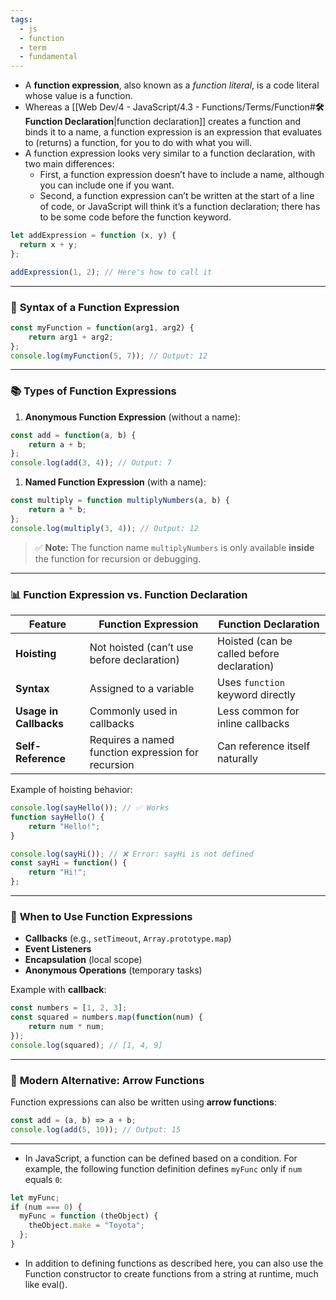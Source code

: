 ```yaml
---
tags:
  - js
  - function
  - term
  - fundamental
---
```


- A **function expression**, also known as a *function literal*, is a code literal whose value is a function.
- Whereas a [[Web Dev/4 - JavaScript/4.3 - Functions/Terms/Function#**🛠️ Function Declaration**|function declaration]] creates a function and binds it to a name, a function expression is an expression that evaluates to (returns) a function, for you to do with what you will.
- A function expression looks very similar to a function declaration, with two main differences:
	- First, a function expression doesn’t have to include a name, although you can include one if you want.
	- Second, a function expression can’t be written at the start of a line of code, or JavaScript will think it’s a function declaration; there has to be some code before the function keyword.

```js
let addExpression = function (x, y) {
  return x + y;
};

addExpression(1, 2); // Here's how to call it
```

---

### 📌 **Syntax of a Function Expression**

```javascript
const myFunction = function(arg1, arg2) {
    return arg1 + arg2;
};
console.log(myFunction(5, 7)); // Output: 12
```

---

### 📚 **Types of Function Expressions**

1. **Anonymous Function Expression** (without a name):

```javascript
const add = function(a, b) {
    return a + b;
};
console.log(add(3, 4)); // Output: 7
```

1. **Named Function Expression** (with a name):

```javascript
const multiply = function multiplyNumbers(a, b) {
    return a * b;
};
console.log(multiply(3, 4)); // Output: 12
```

> ✅ **Note:** The function name `multiplyNumbers` is only available **inside** the function for recursion or debugging.

---

### 📊 **Function Expression vs. Function Declaration**

|Feature|Function Expression|Function Declaration|
|---|---|---|
|**Hoisting**|Not hoisted (can’t use before declaration)|Hoisted (can be called before declaration)|
|**Syntax**|Assigned to a variable|Uses `function` keyword directly|
|**Usage in Callbacks**|Commonly used in callbacks|Less common for inline callbacks|
|**Self-Reference**|Requires a named function expression for recursion|Can reference itself naturally|

Example of hoisting behavior:

```javascript
console.log(sayHello()); // ✅ Works
function sayHello() {
    return "Hello!";
}

console.log(sayHi()); // ❌ Error: sayHi is not defined
const sayHi = function() {
    return "Hi!";
};
```

---

### 📌 **When to Use Function Expressions**

- **Callbacks** (e.g., `setTimeout`, `Array.prototype.map`)
- **Event Listeners**
- **Encapsulation** (local scope)
- **Anonymous Operations** (temporary tasks)

Example with **callback**:

```javascript
const numbers = [1, 2, 3];
const squared = numbers.map(function(num) {
    return num * num;
});
console.log(squared); // [1, 4, 9]
```

---

### 🚀 **Modern Alternative: Arrow Functions**

Function expressions can also be written using **arrow functions**:

```javascript
const add = (a, b) => a + b;
console.log(add(5, 10)); // Output: 15
```

---

- In JavaScript, a function can be defined based on a condition. For example, the following function definition defines `myFunc` only if `num` equals `0`:
```js
let myFunc;
if (num === 0) {
  myFunc = function (theObject) {
    theObject.make = "Toyota";
  };
}
```

- In addition to defining functions as described here, you can also use the Function constructor to create functions from a string at runtime, much like eval().